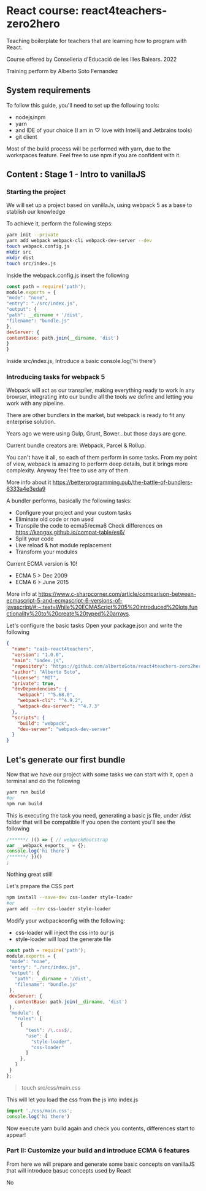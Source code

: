 # React course: react4teachers-zero2hero
Teaching boilerplate for teachers that are learning how to program with React. 

Course offered by Conselleria d'Educació de les Illes Balears. 2022

Training perform by Alberto Soto Fernandez


## System requirements

To follow this guide, you'll need to set up the following tools:

- nodejs/npm
- yarn
- and IDE of your choice (I am in ♡ love with Intellij and Jetbrains tools)
- git client

Most of the build process will be performed with yarn, due to the workspaces feature.
Feel free to use npm if you are confident with it.

## Content : Stage 1 - Intro to vanillaJS

### Starting the project
We will set up a project based on vanillaJs, using webpack 5 as a base to stablish our knowledge

To achieve it, perform the following steps:

```bash
yarn init --private
yarn add webpack webpack-cli webpack-dev-server --dev
touch webpack.config.js
mkdir src
mkdir dist
touch src/index.js
```

Inside the webpack.config.js insert the following

```js
const path = require('path');
module.exports = {
"mode": "none",
"entry": "./src/index.js",
"output": {
"path": __dirname + '/dist',
"filename": "bundle.js"
},
devServer: {
contentBase: path.join(__dirname, 'dist')
}
}
```

Inside src/index.js, Introduce a basic console.log('hi there')


### Introducing tasks for webpack 5

Webpack will act as our transpiler, making everything ready to work in any browser, 
integrating into our bundle all the tools we define and letting you work with any pipeline.

There are other bundlers in the market, but webpack is ready to fit any enterprise solution.

Years ago we were using Gulp, Grunt, Bower...but those days are gone.

Current bundle creators are: Webpack, Parcel & Rollup.

You can't have it all, so each of them perform in some tasks. 
From my point of view, webpack is amazing to perform deep details, but it brings more complexity.
Anyway feel free to use any of them.

More info about it https://betterprogramming.pub/the-battle-of-bundlers-6333a4e3eda9

A bundler performs, basically the following tasks:

- Configure your project and your custom tasks
- Eliminate old code or non used
- Transpile the code to ecma5/ecma6
Check differences on https://kangax.github.io/compat-table/es6/
- Split your code
- Live reload & hot module replacement
- Transform your modules

Current ECMA version is 10!
- ECMA 5 > Dec 2009
- ECMA 6 > June 2015

More info at https://www.c-sharpcorner.com/article/comparison-between-ecmascript-5-and-ecmascript-6-versions-of-javascript/#:~:text=While%20ECMAScript%205%20introduced%20lots,functionality%20to%20create%20typed%20arrays.

Let's configure the basic tasks
Open your package.json and write the following

```json
{
  "name": "caib-react4teachers",
  "version": "1.0.0",
  "main": "index.js",
  "repository": "https://github.com/albertoSoto/react4teachers-zero2hero.git",
  "author": "Alberto Soto",
  "license": "MIT",
  "private": true,
  "devDependencies": {
    "webpack": "^5.68.0",
    "webpack-cli": "^4.9.2",
    "webpack-dev-server": "^4.7.3"
  },
  "scripts": {
    "build": "webpack",
    "dev-server": "webpack-dev-server"
  }
}
```


## Let's generate our first bundle

Now that we have our project with some tasks we can start with it, open a terminal and do the following

```bash
yarn run build
#or
npm run build
```

This is executing the task you need, generating a basic js file, under /dist folder that will be compatible
If you open the content you'll see the following

```js
/******/ (() => { // webpackBootstrap
var __webpack_exports__ = {};
console.log('hi there')
/******/ })()
;
```

Nothing great still!

Let's prepare the CSS part

```bash
npm install --save-dev css-loader style-loader
#or
yarn add --dev css-loader style-loader
```

Modify your webpackconfig with the following:
- css-loader will inject the css into our js
- style-loader will load the generate file

```js
const path = require('path');
module.exports = {
 "mode": "none",
 "entry": "./src/index.js",
 "output": {
   "path": __dirname + '/dist',
   "filename": "bundle.js"
 },
 devServer: {
   contentBase: path.join(__dirname, 'dist')
 },
 "module": {
   "rules": [
     {
       "test": /\.css$/,
       "use": [
         "style-loader",
         "css-loader"
       ]
     },
   ]
 }
};
```

> touch src/css/main.css

This will let you load the css from the js into index.js

```js
import './css/main.css';
console.log('hi there')
```

Now execute yarn build again and check you contents, differences start to appear!


### Part II: Customize your build and introduce ECMA 6 features

From here we will prepare and generate some basic concepts on vanillaJS that will introduce basuc concepts used by React


No

